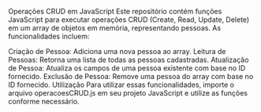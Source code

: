 Operações CRUD em JavaScript
Este repositório contém funções JavaScript para executar operações CRUD (Create, Read, Update, Delete) em um array de objetos em memória, representando pessoas. As funcionalidades incluem:

Criação de Pessoa: Adiciona uma nova pessoa ao array.
Leitura de Pessoas: Retorna uma lista de todas as pessoas cadastradas.
Atualização de Pessoa: Atualiza os campos de uma pessoa existente com base no ID fornecido.
Exclusão de Pessoa: Remove uma pessoa do array com base no ID fornecido.
Utilização
Para utilizar essas funcionalidades, importe o arquivo operacoesCRUD.js em seu projeto JavaScript e utilize as funções conforme necessário.
